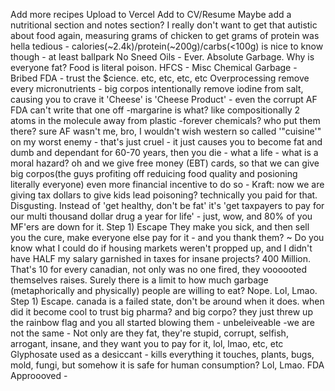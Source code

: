 Add more recipes
Upload to Vercel
Add to CV/Resume
Maybe add a nutritional section and notes section?
I really don't want to get that autistic about food again, measuring grams of chicken to get grams of protein was hella tedious -
calories(~2.4k)/protein(~200g)/carbs(<100g)  is nice to know though - at least ballpark
No Sneed Oils - Ever. Absolute Garbage. Why is everyone fat? Food is literal poison. 
HFCS  - Misc Chemical Garbage - Bribed FDA - trust the $cience. etc, etc, etc, etc 
Overprocessing remove every micronutrients - 
big corpos intentionally remove iodine from salt, causing you to crave it
'Cheese' is 'Cheese Product' - even the corrupt AF FDA can't write that one off
-margarine is what? like compositionally 2 atoms in the molecule away from plastic
-forever chemicals? who put them there? sure AF wasn't me, bro, I wouldn't wish western so called '"cuisine'" on my worst enemy - that's just cruel - it just causes you to become fat and dumb and dependant for 60-70 years, then you die - what a life - what is a moral hazard? oh and we give free money (EBT) cards, so that we can give big corpos(the guys profiting off reduicing food quality and posioning literally everyone) even more financial incentive to do so - Kraft: now we are giving tax dollars to give kids lead poisoning? technically you paid for that. Disgusting. 
Instead of 'get healthy, don't be fat' it's 'get taxpayers to pay for our multi thousand dollar drug a year for life' - just, wow, and 80% of you MF'ers are down for it. Step 1) Escape
They make you sick, and then sell you the cure, make everyone else pay for it  - and you thank them? ~ Do you know what I could do if housing markets weren't propped up, and I didn't have HALF my salary garnished in taxes for insane projects? 400 Million. That's 10 for every canadian, not only was no one fired, they voooooted themselves raises. Surely there is a limit to how much garbage (metaphorically and physically) people are willing to eat? Nope. Lol, Lmao. Step 1) Escape. canada is a failed state, don't be around when it does. 
when did it become cool to trust big pharma? and big corpo? they just threw up the rainbow flag and you all started blowing them - unbeleiveable -we are not the same - 
Not only are they fat, they're stupid, corrupt, selfish, arrogant, insane, and they want you to pay for it, lol, lmao, etc, etc
Glyphosate used as a desiccant - kills everything it touches, plants, bugs, mold, fungi, but somehow it is safe for human consumption? Lol, Lmao. FDA Approooved - 
